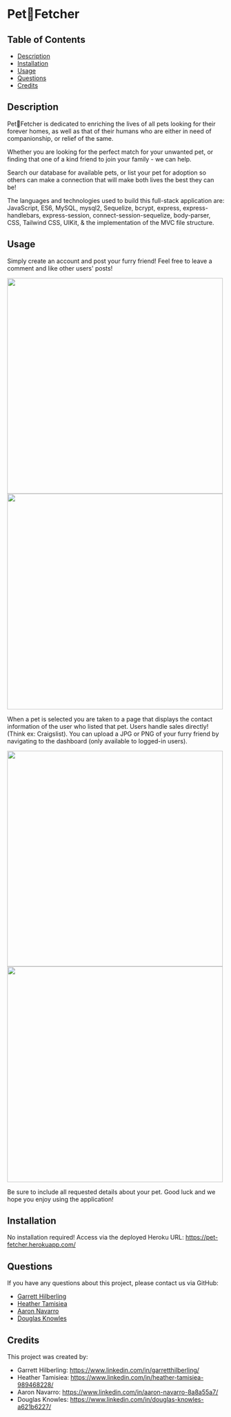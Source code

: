 # Pet&#128062;Fetcher

## Table of Contents
* [Description](#Description)
* [Installation](#Installation)
* [Usage](#Usage)
* [Questions](#Questions)
* [Credits](#Credits)

## Description
Pet&#128062;Fetcher is dedicated to enriching the lives of all pets looking for their forever homes, as well as that of their humans who are either in need of companionship, or relief of the same.

Whether you are looking for the perfect match for your unwanted pet, or finding that one of a kind friend to join your family - we can help.

Search our database for available pets, or list your pet for adoption so others can make a connection that will make both lives the best they can be!

The languages and technologies used to build this full-stack application are: JavaScript, ES6, MySQL, mysql2, Sequelize, bcrypt, express, express-handlebars, express-session, connect-session-sequelize, body-parser, CSS, Tailwind CSS, UIKit, & the implementation of the MVC file structure.

## Usage
Simply create an account and post your furry friend! Feel free to leave a comment and like other users' posts! 


<img src="./public/img/application-screenshot.PNG?raw=true" width="500"> <img src="./public/img/application-screenshot-2.PNG?raw=true" width="500"> 

When a pet is selected you are taken to a page that displays the contact information of the user who listed that pet. Users handle sales directly! (Think ex: Craigslist). You can upload a JPG or PNG of your furry friend by navigating to the dashboard (only available to logged-in users). 

<img src="./public/img/application-screenshot-3.PNG?raw=true" width="500"> <img src="./public/img/application-screenshot-4.PNG?raw=true" width="500">

Be sure to include all requested details about your pet. Good luck and we hope you enjoy using the application!

## Installation
No installation required! Access via the deployed Heroku URL: https://pet-fetcher.herokuapp.com/

## Questions
If you have any questions about this project, please contact us via GitHub: 
* [Garrett Hilberling](https://github.com/garretthilberling)
* [Heather Tamisiea](https://github.com/hdtamisiea)
* [Aaron Navarro](https://github.com/anav2096)
* [Douglas Knowles](https://github.com/Dknowles44)

## Credits
This project was created by:
* Garrett Hilberling: https://www.linkedin.com/in/garretthilberling/
* Heather Tamisiea: https://www.linkedin.com/in/heather-tamisiea-989468228/
* Aaron Navarro: https://www.linkedin.com/in/aaron-navarro-8a8a55a7/
* Douglas Knowles: https://www.linkedin.com/in/douglas-knowles-a621b6227/

    
